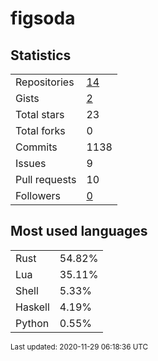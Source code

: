 # figsoda


## Statistics

<table>
    <tr>
        <td>Repositories</td>
        <td><a href="https://github.com/figsoda?tab=repositories">14</a></td>
    </tr>
    <tr>
        <td>Gists</td>
        <td><a href="https://gist.github.com/figsoda">2</a></td>
    </tr>
    <tr>
        <td>Total stars</td>
        <td>23</td>
    </tr>
    <tr>
        <td>Total forks</td>
        <td>0</td>
    </tr>
    <tr>
        <td>Commits</td>
        <td>1138</td>
    </tr>
    <tr>
        <td>Issues</td>
        <td>9</td>
    </tr>
    <tr>
        <td>Pull requests</td>
        <td>10</td>
    </tr>
    <tr>
        <td>Followers</td>
        <td><a href="https://github.com/figsoda?tab=followers">0</a></td>
    </tr>
</table>


## Most used languages

<table>
<tr><td>Rust</td><td>54.82%</td></tr>
<tr><td>Lua</td><td>35.11%</td></tr>
<tr><td>Shell</td><td>5.33%</td></tr>
<tr><td>Haskell</td><td>4.19%</td></tr>
<tr><td>Python</td><td>0.55%</td></tr>
</table>


<sub>Last updated: 2020-11-29 06:18:36 UTC</sub>
